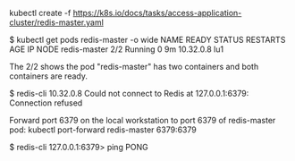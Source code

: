kubectl create -f https://k8s.io/docs/tasks/access-application-cluster/redis-master.yaml

$ kubectl get pods redis-master -o wide
NAME           READY     STATUS    RESTARTS   AGE       IP          NODE
redis-master   2/2       Running   0          9m        10.32.0.8   lu1

The 2/2 shows the pod "redis-master" has two containers and both containers are ready.

$ redis-cli 10.32.0.8
Could not connect to Redis at 127.0.0.1:6379: Connection refused

Forward port 6379 on the local workstation to port 6379 of redis-master pod:
kubectl port-forward redis-master 6379:6379

$ redis-cli 
127.0.0.1:6379> ping
PONG
